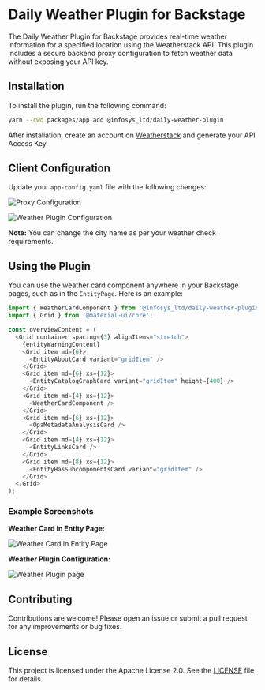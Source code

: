 # Daily Weather Plugin for Backstage

The Daily Weather Plugin for Backstage provides real-time weather information for a specified location using the Weatherstack API. This plugin includes a secure backend proxy configuration to fetch weather data without exposing your API key.

## Installation

To install the plugin, run the following command:

```bash
yarn --cwd packages/app add @infosys_ltd/daily-weather-plugin
```

After installation, create an account on [Weatherstack](https://weatherstack.com/) and generate your API Access Key.

## Client Configuration

Update your `app-config.yaml` file with the following changes:

![Proxy Configuration](https://github.com/Infosys/daily-weather-plugin-backstage/blob/main/plugins/weather/src/docs/proxyconfig.png)

![Weather Plugin Configuration](https://github.com/Infosys/daily-weather-plugin-backstage/blob/main/plugins/weather/src/docs/weathepluginconfig.png)

**Note:** You can change the city name as per your weather check requirements.

## Using the Plugin

You can use the weather card component anywhere in your Backstage pages, such as in the `EntityPage`. Here is an example:

```typescript
import { WeatherCardComponent } from '@infosys_ltd/daily-weather-plugin';
import { Grid } from '@material-ui/core';

const overviewContent = (
  <Grid container spacing={3} alignItems="stretch">
    {entityWarningContent}
    <Grid item md={6}>
      <EntityAboutCard variant="gridItem" />
    </Grid>
    <Grid item md={6} xs={12}>
      <EntityCatalogGraphCard variant="gridItem" height={400} />
    </Grid>
    <Grid item md={4} xs={12}>
      <WeatherCardComponent />
    </Grid>
    <Grid item md={6} xs={12}>
      <OpaMetadataAnalysisCard />
    </Grid>
    <Grid item md={4} xs={12}>
      <EntityLinksCard />
    </Grid>
    <Grid item md={8} xs={12}>
      <EntityHasSubcomponentsCard variant="gridItem" />
    </Grid>
  </Grid>
);
```

### Example Screenshots

**Weather Card in Entity Page:**

![Weather Card in Entity Page](https://github.com/Infosys/daily-weather-plugin-backstage/blob/main/plugins/weather/src/docs/weathercardentity.png)

**Weather Plugin Configuration:**

![Weather Plugin page](https://github.com/Infosys/daily-weather-plugin-backstage/blob/main/plugins/weather/src/docs/weatherplugin.png)

## Contributing

Contributions are welcome! Please open an issue or submit a pull request for any improvements or bug fixes.

## License

This project is licensed under the Apache License 2.0. See the [LICENSE](LICENSE) file for details.
